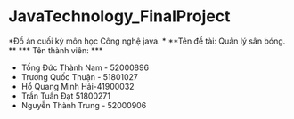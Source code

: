 # JavaTechnology_FinalProject
*Đồ án cuối kỳ môn học Công nghệ java. *
**Tên đề tài: Quản lý sân bóng. **
*** Tên thành viên: ***
- Tống Đức Thành Nam - 52000896
- Trương Quốc Thuận - 51801027
- Hồ Quang Minh Hải-41900032
- Trần Tuấn Đạt 51800271
- Nguyễn Thành Trung - 52000906
